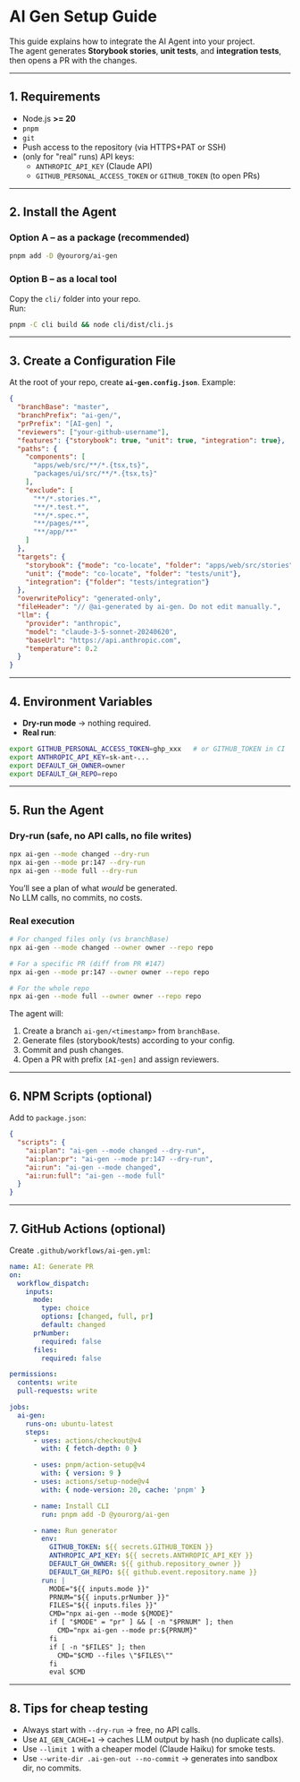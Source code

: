 # AI Gen Setup Guide

This guide explains how to integrate the AI Agent into your project.  
The agent generates **Storybook stories**, **unit tests**, and **integration tests**, then opens a PR with the changes.

---

## 1. Requirements

- Node.js **>= 20**
- `pnpm`
- `git`
- Push access to the repository (via HTTPS+PAT or SSH)
- (only for "real" runs) API keys:
  - `ANTHROPIC_API_KEY` (Claude API)
  - `GITHUB_PERSONAL_ACCESS_TOKEN` or `GITHUB_TOKEN` (to open PRs)

---

## 2. Install the Agent

### Option A – as a package (recommended)

```bash
pnpm add -D @yourorg/ai-gen
```

### Option B – as a local tool

Copy the `cli/` folder into your repo.  
Run:

```bash
pnpm -C cli build && node cli/dist/cli.js
```

---

## 3. Create a Configuration File

At the root of your repo, create **`ai-gen.config.json`**. Example:

```json
{
  "branchBase": "master",
  "branchPrefix": "ai-gen/",
  "prPrefix": "[AI-gen] ",
  "reviewers": ["your-github-username"],
  "features": {"storybook": true, "unit": true, "integration": true},
  "paths": {
    "components": [
      "apps/web/src/**/*.{tsx,ts}",
      "packages/ui/src/**/*.{tsx,ts}"
    ],
    "exclude": [
      "**/*.stories.*",
      "**/*.test.*",
      "**/*.spec.*",
      "**/pages/**",
      "**/app/**"
    ]
  },
  "targets": {
    "storybook": {"mode": "co-locate", "folder": "apps/web/src/stories"},
    "unit": {"mode": "co-locate", "folder": "tests/unit"},
    "integration": {"folder": "tests/integration"}
  },
  "overwritePolicy": "generated-only",
  "fileHeader": "// @ai-generated by ai-gen. Do not edit manually.",
  "llm": {
    "provider": "anthropic",
    "model": "claude-3-5-sonnet-20240620",
    "baseUrl": "https://api.anthropic.com",
    "temperature": 0.2
  }
}
```

---

## 4. Environment Variables

- **Dry-run mode** → nothing required.
- **Real run**:

```bash
export GITHUB_PERSONAL_ACCESS_TOKEN=ghp_xxx   # or GITHUB_TOKEN in CI
export ANTHROPIC_API_KEY=sk-ant-...
export DEFAULT_GH_OWNER=owner
export DEFAULT_GH_REPO=repo
```

---

## 5. Run the Agent

### Dry-run (safe, no API calls, no file writes)

```bash
npx ai-gen --mode changed --dry-run
npx ai-gen --mode pr:147 --dry-run
npx ai-gen --mode full --dry-run
```

You’ll see a plan of what _would_ be generated.  
No LLM calls, no commits, no costs.

### Real execution

```bash
# For changed files only (vs branchBase)
npx ai-gen --mode changed --owner owner --repo repo

# For a specific PR (diff from PR #147)
npx ai-gen --mode pr:147 --owner owner --repo repo

# For the whole repo
npx ai-gen --mode full --owner owner --repo repo
```

The agent will:

1. Create a branch `ai-gen/<timestamp>` from `branchBase`.
2. Generate files (storybook/tests) according to your config.
3. Commit and push changes.
4. Open a PR with prefix `[AI-gen]` and assign reviewers.

---

## 6. NPM Scripts (optional)

Add to `package.json`:

```json
{
  "scripts": {
    "ai:plan": "ai-gen --mode changed --dry-run",
    "ai:plan:pr": "ai-gen --mode pr:147 --dry-run",
    "ai:run": "ai-gen --mode changed",
    "ai:run:full": "ai-gen --mode full"
  }
}
```

---

## 7. GitHub Actions (optional)

Create `.github/workflows/ai-gen.yml`:

```yaml
name: AI: Generate PR
on:
  workflow_dispatch:
    inputs:
      mode:
        type: choice
        options: [changed, full, pr]
        default: changed
      prNumber:
        required: false
      files:
        required: false

permissions:
  contents: write
  pull-requests: write

jobs:
  ai-gen:
    runs-on: ubuntu-latest
    steps:
      - uses: actions/checkout@v4
        with: { fetch-depth: 0 }

      - uses: pnpm/action-setup@v4
        with: { version: 9 }
      - uses: actions/setup-node@v4
        with: { node-version: 20, cache: 'pnpm' }

      - name: Install CLI
        run: pnpm add -D @yourorg/ai-gen

      - name: Run generator
        env:
          GITHUB_TOKEN: ${{ secrets.GITHUB_TOKEN }}
          ANTHROPIC_API_KEY: ${{ secrets.ANTHROPIC_API_KEY }}
          DEFAULT_GH_OWNER: ${{ github.repository_owner }}
          DEFAULT_GH_REPO: ${{ github.event.repository.name }}
        run: |
          MODE="${{ inputs.mode }}"
          PRNUM="${{ inputs.prNumber }}"
          FILES="${{ inputs.files }}"
          CMD="npx ai-gen --mode ${MODE}"
          if [ "$MODE" = "pr" ] && [ -n "$PRNUM" ]; then
            CMD="npx ai-gen --mode pr:${PRNUM}"
          fi
          if [ -n "$FILES" ]; then
            CMD="$CMD --files \"$FILES\""
          fi
          eval $CMD
```

---

## 8. Tips for cheap testing

- Always start with `--dry-run` → free, no API calls.
- Use `AI_GEN_CACHE=1` → caches LLM output by hash (no duplicate calls).
- Use `--limit 1` with a cheaper model (Claude Haiku) for smoke tests.
- Use `--write-dir .ai-gen-out --no-commit` → generates into sandbox dir, no commits.
